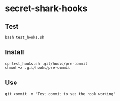 # secret-shark-hooks

## Test
```
bash test_hooks.sh
```

## Install
```
cp test_hooks.sh .git/hooks/pre-commit
chmod +x .git/hooks/pre-commit
```

## Use
```
git commit -m "Test commit to see the hook working"
```
